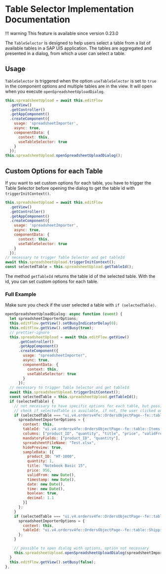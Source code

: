 # Table Selector Implementation Documentation

<!-- prettier-ignore-start -->
!!! warning
    This feature is available since version 0.23.0
<!-- prettier-ignore-end -->

The `TableSelector` is designed to help users select a table from a list of available tables in a SAP UI5 application. The tables are aggregated and presented in a dialog, from which a user can select a table.

## Usage

`TableSelector` is triggered when the option `useTableSelector` is set to `true` in the component options and multiple tables are in the view. It will open when you execute `openSpreadsheetUploadDialog`.

```js
this.spreadsheetUpload = await this.editFlow
  .getView()
  .getController()
  .getAppComponent()
  .createComponent({
    usage: 'spreadsheetImporter',
    async: true,
    componentData: {
      context: this,
      useTableSelector: true
    }
  });
this.spreadsheetUpload.openSpreadsheetUploadDialog();
```

## Custom Options for each Table

If you want to set custom options for each table, you have to trigger the Table Selector before opening the dialog to get the table id with `triggerInitContext()`.

```js
this.spreadsheetUpload = await this.editFlow
  .getView()
  .getController()
  .getAppComponent()
  .createComponent({
    usage: 'spreadsheetImporter',
    async: true,
    componentData: {
      context: this,
      useTableSelector: true
    }
  });
// necessary to trigger Table Selector and get tableId
await this.spreadsheetUpload.triggerInitContext();
const selectedTable = this.spreadsheetUpload.getTableId();
```

The method `getTableId` returns the table id of the selected table. With the id, you can set custom options for each table.

### Full Example

Make sure you check if the user selected a table with `if (selectedTable)`.

```js
openSpreadsheetUploadDialog: async function (event) {
  let spreadsheetImporterOptions;
  this.editFlow.getView().setBusyIndicatorDelay(0);
  this.editFlow.getView().setBusy(true);
  // prettier-ignore
  this.spreadsheetUpload = await this.editFlow.getView()
      .getController()
      .getAppComponent()
      .createComponent({
        usage: "spreadsheetImporter",
        async: true,
        componentData: {
          context: this,
          useTableSelector: true
        }
      });
  // necessary to trigger Table Selector and get tableId
  await this.spreadsheetUpload.triggerInitContext();
  const selectedTable = this.spreadsheetUpload.getTableId();
  if (selectedTable) {
    // not necessary to have specific options for each table, but possible to set options for specific tables
    // check if selectedTable is available, if not, the user clicked on cancel
    if (selectedTable === "ui.v4.ordersv4fe::OrdersObjectPage--fe::table::Items::LineItem-innerTable") {
      spreadsheetImporterOptions = {
        context: this,
        tableId: "ui.v4.ordersv4fe::OrdersObjectPage--fe::table::Items::LineItem-innerTable",
        columns: ["product_ID", "quantity", "title", "price", "validFrom", "timestamp", "date", "time", "boolean", "decimal"],
        mandatoryFields: ["product_ID", "quantity"],
        spreadsheetFileName: "Test.xlsx",
        hidePreview: true,
        sampleData: [{
          product_ID: "HT-1000",
          quantity: 1,
          title: "Notebook Basic 15",
          price: 956,
          validFrom: new Date(),
          timestamp: new Date(),
          date: new Date(),
          time: new Date(),
          boolean: true,
          decimal: 1.1
        }]
      };
    }
    if (selectedTable === "ui.v4.ordersv4fe::OrdersObjectPage--fe::table::Shipping::LineItem-innerTable") {
      spreadsheetImporterOptions = {
        context: this,
        tableId: "ui.v4.ordersv4fe::OrdersObjectPage--fe::table::Shipping::LineItem-innerTable"
      };
    }

    // possible to open dialog with options, option not necessary
    this.spreadsheetUpload.openSpreadsheetUploadDialog(spreadsheetImporterOptions);
  }
  this.editFlow.getView().setBusy(false);
},
```
